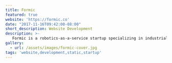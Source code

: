 ```yaml
---
title: Formic
featured: true
website: 'https://formic.co'
date: "2017-11-16T09:42:00-08:00"
short_description: Website Development
description: >-
   Formic is a robotics-as-a-service startup specializing in industrial automation. This project, now in its second iteration, involved the development of a new website based on their redesigned branding. This website uses Jekyll as a static site generator and DatoCMS for content management.
gallery:
  - url: /assets/images/formic-cover.jpg
tags: 'website,development,static,startup'
---
```


